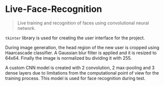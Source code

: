 # Live-Face-Recognition

> Live training and recognition of faces using convolutional neural network.

`tkinter` library is used for creating the user interface for the project. 

During image generation, the head region of the new user is cropped using Haarcascade classifier. A Gaussian blur filter is applied and it is resized to 64x64. Finally the image is normalized bu dividing it with 255.

A custom CNN model is created with 2 convolution, 2 max-pooling and 3 dense layers due to limitations from the computational point of view for the training process. This model is used for face recognition during test.

